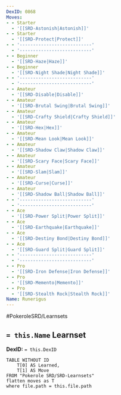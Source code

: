 ```yaml
---
DexID: 0868
Moves:
- - Starter
  - '[[SRD-Astonish|Astonish]]'
- - Starter
  - '[[SRD-Protect|Protect]]'
- - '---------------------------'
  - '---------------------------'
- - Beginner
  - '[[SRD-Haze|Haze]]'
- - Beginner
  - '[[SRD-Night Shade|Night Shade]]'
- - '---------------------------'
  - '---------------------------'
- - Amateur
  - '[[SRD-Disable|Disable]]'
- - Amateur
  - '[[SRD-Brutal Swing|Brutal Swing]]'
- - Amateur
  - '[[SRD-Crafty Shield|Crafty Shield]]'
- - Amateur
  - '[[SRD-Hex|Hex]]'
- - Amateur
  - '[[SRD-Mean Look|Mean Look]]'
- - Amateur
  - '[[SRD-Shadow Claw|Shadow Claw]]'
- - Amateur
  - '[[SRD-Scary Face|Scary Face]]'
- - Amateur
  - '[[SRD-Slam|Slam]]'
- - Amateur
  - '[[SRD-Curse|Curse]]'
- - Amateur
  - '[[SRD-Shadow Ball|Shadow Ball]]'
- - '---------------------------'
  - '---------------------------'
- - Ace
  - '[[SRD-Power Split|Power Split]]'
- - Ace
  - '[[SRD-Earthquake|Earthquake]]'
- - Ace
  - '[[SRD-Destiny Bond|Destiny Bond]]'
- - Ace
  - '[[SRD-Guard Split|Guard Split]]'
- - '---------------------------'
  - '---------------------------'
- - Pro
  - '[[SRD-Iron Defense|Iron Defense]]'
- - Pro
  - '[[SRD-Memento|Memento]]'
- - Pro
  - '[[SRD-Stealth Rock|Stealth Rock]]'
Name: Runerigus
---
```


#PokeroleSRD/Learnsets

## `= this.Name` Learnset

**DexID:** `= this.DexID`

```dataview
TABLE WITHOUT ID
    T[0] AS Learned,
    T[1] AS Move
FROM "Pokerole SRD/SRD-Learnsets"
flatten moves as T
where file.path = this.file.path
```
